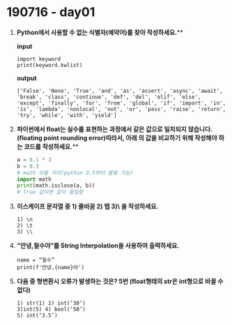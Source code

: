 # 190716 - day01

1. **Python에서 사용할 수 없는 식별자(예약어)를 찾아 작성하세요.****

   **input**

   ```
   import keyword
   print(keyword.kwlist)
   ```

   **output**

   ```
   ['False', 'None', 'True', 'and', 'as', 'assert', 'async', 'await', 'break', 'class', 'continue', 'def', 'del', 'elif', 'else', 'except', 'finally', 'for', 'from', 'global', 'if', 'import', 'in', 'is', 'lambda', 'nonlocal', 'not', 'or', 'pass', 'raise', 'return', 'try', 'while', 'with', 'yield']
   ```

   

2. **파이썬에서 float는 실수를 표현하는 과정에서 같은 값으로 일치되지 않습니다. (floating point rounding error)따라서, 아래 의 값을 비교하기 위해 작성해야 하는 코드를 작성하세요.****

   ```python
   a = 0.1 * 3
   b = 0.3
   # math 모듈 처리(python 3.5부터 활용 가능)
   import math
   print(math.isclose(a, b))
   # True 값이면 값이 동일함
   ```

3. **이스케이프 문자열 중 1) 줄바꿈 2) 탭 3)\ 을 작성하세요.**

   ```
   1) \n 
   2) \t 
   3) \\
   ```

4. **“안녕,철수야”를 String Interpolation을 사용하여 출력하세요.**

   ```
   name = “철수”
   print(f'안녕,{name}야')
   ```

5. **다음 중 형변환시 오류가 발생하는 것은? 5번 (float형태의 str은 int형으로 바꿀 수 없다)**

   ```
   1) str(1) 2) int(‘30’)
   3)int(5) 4) bool(‘50’)
   5) int(‘3.5’)
   
   ```

   